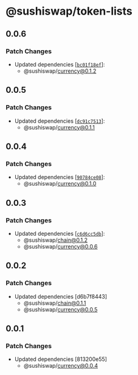 # @sushiswap/token-lists

## 0.0.6

### Patch Changes

- Updated dependencies [[`bc01f18ef`](https://github.com/sushiswap/sushiswap/commit/bc01f18ef532abc44b4b8cfa706f6a1b890ce71d)]:
  - @sushiswap/currency@0.1.2

## 0.0.5

### Patch Changes

- Updated dependencies [[`dc91c7513`](https://github.com/sushiswap/sushiswap/commit/dc91c7513bee9ca2c505ff4b804e337c98309bb3)]:
  - @sushiswap/currency@0.1.1

## 0.0.4

### Patch Changes

- Updated dependencies [[`90784ce08`](https://github.com/sushiswap/sushiswap/commit/90784ce0876741b8f7f41552e181677d0746884b)]:
  - @sushiswap/currency@0.1.0

## 0.0.3

### Patch Changes

- Updated dependencies [[`c6d6cc5db`](https://github.com/sushiswap/sushiswap/commit/c6d6cc5db4cc614f3931ee3a325547967c86c51a)]:
  - @sushiswap/chain@0.1.2
  - @sushiswap/currency@0.0.6

## 0.0.2

### Patch Changes

- Updated dependencies [d6b7f8443]
  - @sushiswap/chain@0.1.1
  - @sushiswap/currency@0.0.5

## 0.0.1

### Patch Changes

- Updated dependencies [813200e55]
  - @sushiswap/currency@0.0.4
